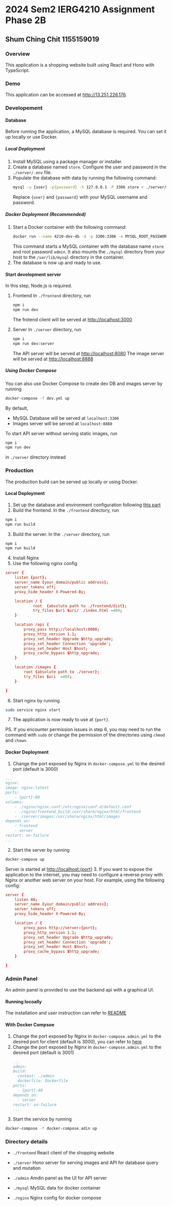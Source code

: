 # 2024 Sem2 IERG4210 Assignment Phase 2B
## Shum Ching Chit 1155159019


### Overview
This application is a shopping website built using React and Hono with TypeScript.

### Demo
This application can be accessed at <http://13.251.226.176>.
### Developement
#### Database
Before running the application, a MySQL database is required. You can set it up locally or use Docker.

##### **Local Deployment**
1. Install MySQL using a package manager or installer.
2. Create a database named `store`. Configure the user and password in the `./server/.env` file.
3. Populate the database with data by running the following command:
    ```sh
    mysql -u {user} -p{password} -h 127.0.0.1 -P 3306 store < ./server/db_backup.sql
    ```
    Replace `{user}` and `{password}` with your MySQL username and password.

##### **Docker Deployment (Recommended)**
1. Start a Docker container with the following command:
    ```sh
    docker run --name 4210-dev-db -d -p 3306:3306 -e MYSQL_ROOT_PASSWORD=admin -e MYSQL_DATABASE=store -v $(pwd)/mysql:/var/lib/mysql mysql:latest
    ```
    This command starts a MySQL container with the database name `store` and root password `admin`. It also mounts the `./mysql` directory from your host to the `/var/lib/mysql` directory in the container.
2. The database is now up and ready to use.

#### Start development server
In this step, Node.js is required.
1. Frontend
    In `./frontend` directory, run
    ```sh
    npm i
    npm run dev
    ```
    The frotend client will be served at <http://localhost:3000>

2. Server
    In `./server` directory, run
    ```sh
    npm i
    npm run dev:server
    ```
    The API server will be served at <http://localhost:8080>
    The image server will be served at <http://localhost:8888>

##### Using Docker Compose
You can also use Docker Compose to create dev DB and images server by running
```sh
docker-compose -f dev.yml up
```
By default,
- MySQL Database will be served at `localhost:3306` 
- Images server  will be served at `localhost:8888`

To start API server without serving static images, run
```sh
npm i
npm run dev
```
in `./server` directory instead

### Production
The production build can be served up locally or using Docker.
#### **Local Deployment**
1. Set up the database and environment configuration following [this part](#database)
2. Build the frontend. In the `./frontend` directory, run
```sh
npm i
npm run build
```

3. Build the server. In the `./server` directory, run
```sh
npm i
npm run build
```
4. Install Nginx
5. Use the following nginx config
```conf
server {
    listen {port};
    server_name {your_domain/public address};
    server_tokens off;
    proxy_hide_header X-Powered-By;

    location / {
            root  {absolute path to ./frontend/dist};
            try_files $uri $uri/  /index.html =404;
    }

    location /api {
        proxy_pass http://localhost:8080;
        proxy_http_version 1.1;
        proxy_set_header Upgrade $http_upgrade;
        proxy_set_header Connection 'upgrade';
        proxy_set_header Host $host;
        proxy_cache_bypass $http_upgrade;
    }

    location /images {
        root {absolute path to ./server};
        try_files $uri  =404;
    }

}
```
6. Start nginx by running
```sh
sudo service nginx start
```

7. The application is now ready to use at `{port}`.

PS.  If you encounter permission issues in step 6, you may need to run the command with `sudo` or change the permission of the directories using `chmod` and `chown`.

#### **Docker Deployment**
1. Change the port exposed by Nginx in `docker-compose.yml` to the desired port (default is 3000)
```yml
...
nginx:
image: nginx:latest
ports:
    - {port}:80
volumes:
    - ./nginx/nginx.conf:/etc/nginx/conf.d/default.conf
    - ./nginx/frontend_build:/usr/share/nginx/html/frontend
    - ./server/images:/usr/share/nginx/html/images
depends_on:
    - frontend
    - server
restart: on-failure
...
```
2. Start the server by running
```sh
docker-compose up
```
Server is started at <http://localhost:{port}>
3. If you want to expose the application to the internet, you may need to configure a reverse proxy with Nginx or another web server on your host. For example, using the following config:
```conf
server {
    listen 80;
    server_name {your_domain/public address};
    server_tokens off;
    proxy_hide_header X-Powered-By;

    location / {
        proxy_pass http://server:{port};
        proxy_http_version 1.1;
        proxy_set_header Upgrade $http_upgrade;
        proxy_set_header Connection 'upgrade';
        proxy_set_header Host $host;
        proxy_cache_bypass $http_upgrade;
    }

}
```
    
### Admin Panel
An admin panel is provided to use the backend api with a graphical UI.
#### Running locoally
The installation and user instruction can refer to [README](./admin/README.md)
#### With Docker Compsoe
1. Change the port exposed by Nginx in `docker-compose.admin.yml` to the desired port for client (default is 3000), you can refer to [here](#docker-deployment)
2. Change the port exposed by Nginx in `docker-compose.admin.yml` to the desired port (default is 3001)
    ```yml
    ...
    admin:
    build:
      context: ./admin
      dockerfile: Dockerfile
    ports:
      - {port}:80
    depends_on:
      - server
    restart: on-failure
    ...
    ```
3. Start the service by running
```sh
docker-compose -f docker-compose.adin up
```

### Directory details
- `./frontend`
    React client of the shopping website

- `./server`
   Hono server for serving images and API for database query and mutation

- `./admin`
    Amdin panel as the UI for API server

- `./mysql`
    MySQL data for docker container

- `./nginx`
    Nginx config for docker compose



